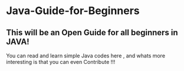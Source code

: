 # Java-Guide-for-Beginners
## This will be an Open Guide for all beginners in JAVA!
You can read and learn simple Java codes here , and whats more interesting is that you can even Contribute !!!
